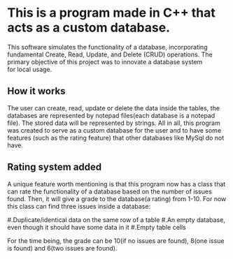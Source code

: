 # This is a program made in C++ that acts as a custom database.

This software simulates the functionality of a database, incorporating fundamental Create, Read, Update, and Delete (CRUD) operations.
The primary objective of this project was to innovate a database system for local usage.

## How it works

The user can create, read, update or delete the data inside the tables, the databases are represented by notepad files(each database is a notepad file). The stored data will be
represented by strings.
All in all, this program was created to serve as a custom database for the user and to have some features (such as the rating feature) that other databases like MySql do not have.

## Rating system added
A unique feature worth mentioning is that this program now has a class that can rate the functionality of a database based on the number of issues found. Then, it will give a
grade to the database(a rating) from 1-10. For now this class can find three issues inside a database:

#.Duplicate/identical data on the same row of a table
#.An empty database, even though it should have some data in it
#.Empty table cells

For the time being, the grade can be 10(if no issues are found), 8(one issue is found) and 6(two issues are found). 

